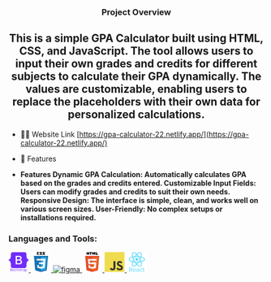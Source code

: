 <h3 align="center">Project Overview</h3>
<h2 align="center">This is a simple GPA Calculator built using HTML, CSS, and JavaScript. The tool allows users to input their own grades and credits for different subjects to calculate their GPA dynamically. The values are customizable, enabling users to replace the placeholders with their own data for personalized calculations.</h2>

- 👨‍💻 Website Link [https://gpa-calculator-22.netlify.app/](https://gpa-calculator-22.netlify.app/)

- 💬 Features
- **Features Dynamic GPA Calculation: Automatically calculates GPA based on the grades and credits entered. Customizable Input Fields: Users can modify grades and credits to suit their own needs. Responsive Design: The interface is simple, clean, and works well on various screen sizes. User-Friendly: No complex setups or installations required.**


<p align="left">
</p>

<h3 align="left">Languages and Tools:</h3>
<p align="left"> <a href="https://getbootstrap.com" target="_blank" rel="noreferrer"> <img src="https://raw.githubusercontent.com/devicons/devicon/master/icons/bootstrap/bootstrap-plain-wordmark.svg" alt="bootstrap" width="40" height="40"/> </a> <a href="https://www.w3schools.com/css/" target="_blank" rel="noreferrer"> <img src="https://raw.githubusercontent.com/devicons/devicon/master/icons/css3/css3-original-wordmark.svg" alt="css3" width="40" height="40"/> </a> <a href="https://www.figma.com/" target="_blank" rel="noreferrer"> <img src="https://www.vectorlogo.zone/logos/figma/figma-icon.svg" alt="figma" width="40" height="40"/> </a> <a href="https://www.w3.org/html/" target="_blank" rel="noreferrer"> <img src="https://raw.githubusercontent.com/devicons/devicon/master/icons/html5/html5-original-wordmark.svg" alt="html5" width="40" height="40"/> </a> <a href="https://developer.mozilla.org/en-US/docs/Web/JavaScript" target="_blank" rel="noreferrer"> <img src="https://raw.githubusercontent.com/devicons/devicon/master/icons/javascript/javascript-original.svg" alt="javascript" width="40" height="40"/> </a> <a href="https://reactjs.org/" target="_blank" rel="noreferrer"> <img src="https://raw.githubusercontent.com/devicons/devicon/master/icons/react/react-original-wordmark.svg" alt="react" width="40" height="40"/> </a> </p>
